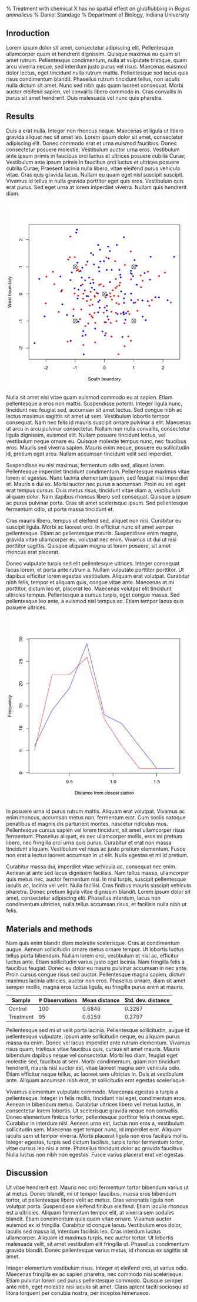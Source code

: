 % Treatment with chemical X has no spatial effect on glubflubbing in *Bogus animalicus*
% Daniel Standage
% Department of Biology, Indiana University

## Inroduction

Lorem ipsum dolor sit amet, consectetur adipiscing elit. Pellentesque ullamcorper quam et hendrerit dignissim. Quisque maximus eu quam sit amet rutrum. Pellentesque condimentum, nulla at vulputate tristique, quam arcu viverra neque, sed interdum justo purus vel risus. Maecenas euismod dolor lectus, eget tincidunt nulla rutrum mattis. Pellentesque sed lacus quis risus condimentum blandit. Phasellus rutrum tincidunt tellus, non iaculis nulla dictum sit amet. Nunc sed nibh quis quam laoreet consequat. Morbi auctor eleifend sapien, vel convallis libero commodo in. Cras convallis in purus sit amet hendrerit. Duis malesuada vel nunc quis pharetra.

## Results

Duis a erat nulla. Integer non rhoncus neque. Maecenas et ligula ut libero gravida aliquet nec sit amet leo. Lorem ipsum dolor sit amet, consectetur adipiscing elit. Donec commodo erat et urna euismod faucibus. Donec consectetur posuere molestie. Vestibulum auctor urna eros. Vestibulum ante ipsum primis in faucibus orci luctus et ultrices posuere cubilia Curae; Vestibulum ante ipsum primis in faucibus orci luctus et ultrices posuere cubilia Curae; Praesent lacinia nulla libero, vitae eleifend purus vehicula vitae. Cras quis gravida lacus. Nullam eu quam eget nisl suscipit suscipit. Vivamus id tellus in nulla gravida porttitor eget quis eros. Vestibulum quis erat purus. Sed eget urna at lorem imperdiet viverra. Nullam quis hendrerit diam.

![Integer non rhoncus neque. Maecenas et ligula ut libero gravida aliquet nec sit amet.](observations.png)

Nulla sit amet nisi vitae quam euismod commodo eu at sapien. Etiam pellentesque a eros non mattis. Suspendisse potenti. Integer ligula nunc, tincidunt nec feugiat sed, accumsan sit amet lectus. Sed congue nibh ac lectus maximus sagittis sit amet ut sem. Vestibulum lobortis tempor consequat. Nam nec felis id mauris suscipit ornare pulvinar a elit. Maecenas ut arcu in arcu pulvinar consectetur. Nullam non nulla convallis, consectetur ligula dignissim, euismod elit. Nullam posuere tincidunt lectus, vel vestibulum neque ornare eu. Quisque molestie tempus nunc, nec faucibus eros. Mauris sed viverra sapien. Mauris enim neque, posuere eu sollicitudin id, pretium eget arcu. Nullam accumsan tincidunt velit sed imperdiet.

Suspendisse eu nisi maximus, fermentum odio sed, aliquet lorem. Pellentesque imperdiet tincidunt condimentum. Pellentesque maximus vitae lorem et egestas. Nunc lacinia elementum ipsum, sed feugiat nisl imperdiet et. Mauris a dui ex. Morbi auctor nec purus a accumsan. Proin eu est eget erat tempus cursus. Duis metus risus, tincidunt vitae diam a, vestibulum aliquam dolor. Nam dapibus rhoncus libero sed consequat. Quisque a ipsum ac purus pulvinar porta. Cras sit amet scelerisque ipsum. Sed pellentesque fermentum odio, ut porta massa tincidunt et.

Cras mauris libero, tempus ut eleifend sed, aliquet non nisi. Curabitur eu suscipit ligula. Morbi ac laoreet orci. In efficitur nunc sit amet semper pellentesque. Etiam ac pellentesque mauris. Suspendisse enim magna, gravida vitae ullamcorper eu, volutpat nec enim. Vivamus ut dui ut nisi porttitor sagittis. Quisque aliquam magna ut lorem posuere, sit amet rhoncus erat placerat.

Donec vulputate turpis sed elit pellentesque ultrices. Integer consequat lacus lorem, et porta ante rutrum a. Nullam vulputate porttitor porttitor. Ut dapibus efficitur lorem egestas vestibulum. Aliquam erat volutpat. Curabitur nibh felis, tempor et aliquam quis, congue vitae ante. Maecenas at mi porttitor, dictum leo et, placerat leo. Maecenas volutpat elit tincidunt ultricies tempus. Pellentesque a cursus turpis, eget congue massa. Sed pellentesque leo ante, a euismod nisl tempus ac. Etiam tempor lacus quis posuere ultrices. 

![Maecenas egestas a turpis a pellentesque. Integer in felis mollis.](distances.png)

In posuere urna id purus rutrum mattis. Aliquam erat volutpat. Vivamus ac enim rhoncus, accumsan metus non, fermentum erat. Cum sociis natoque penatibus et magnis dis parturient montes, nascetur ridiculus mus. Pellentesque cursus sapien vel lorem tincidunt, sit amet ullamcorper risus fermentum. Phasellus aliquet, ex nec ullamcorper mollis, eros mi pretium libero, nec fringilla orci urna quis purus. Curabitur et erat non massa tincidunt aliquam. Vestibulum vel risus ac justo pretium elementum. Fusce non erat a lectus laoreet accumsan in ut elit. Nulla egestas et mi id pretium.

Curabitur massa dui, imperdiet vitae vehicula ac, consequat nec enim. Aenean at ante sed lacus dignissim facilisis. Nam tellus massa, ullamcorper quis metus nec, auctor fermentum nisi. In nisl turpis, suscipit pellentesque iaculis ac, lacinia vel velit. Nulla facilisi. Cras finibus mauris suscipit vehicula pharetra. Donec pretium ligula vitae dignissim blandit. Lorem ipsum dolor sit amet, consectetur adipiscing elit. Phasellus interdum, lacus non condimentum ultricies, nulla tellus accumsan risus, et facilisis nulla nibh ut felis.

## Materials and methods

Nam quis enim blandit diam molestie scelerisque. Cras at condimentum augue. Aenean sollicitudin ornare metus ornare tempor. Ut lobortis luctus tellus porta bibendum. Nullam lorem orci, vestibulum et nisl ac, efficitur luctus ante. Etiam sollicitudin varius justo eget lacinia. Nam fringilla felis a faucibus feugiat. Donec eu dolor eu mauris pulvinar accumsan in nec ante. Proin cursus congue risus sed auctor. Pellentesque magna sapien, dictum maximus lacinia ultricies, auctor non eros. Phasellus ornare, diam sit amet semper mollis, magna eros luctus ligula, eu fringilla purus enim at mauris. 

|  Sample   |  # Observations  |  Mean distance  | Std. dev. distance  |
| --------- | ---------------- | --------------- | ------------------- |
|  Control  |      100         |    0.6846       |       0.3267        |
| Treatment |       95         |    0.6159       |       0.2797        |


Pellentesque sed mi ut velit porta lacinia. Pellentesque sollicitudin, augue id pellentesque vulputate, ipsum ante sollicitudin neque, eu aliquam purus massa eu enim. Donec vel lacus imperdiet ante rutrum elementum. Vivamus risus quam, tristique vitae faucibus quis, cursus sit amet mauris. Mauris bibendum dapibus neque vel consectetur. Morbi leo diam, feugiat eget molestie sed, faucibus at sem. Morbi condimentum, quam non tincidunt hendrerit, mauris nisl auctor est, vitae laoreet magna sem vehicula odio. Etiam efficitur neque tellus, ac laoreet sem ultricies in. Duis at vestibulum ante. Aliquam accumsan nibh erat, at sollicitudin erat egestas scelerisque.

Vivamus elementum vulputate commodo. Maecenas egestas a turpis a pellentesque. Integer in felis mollis, tincidunt nisl eget, condimentum eros. Aenean in bibendum metus. Curabitur ultrices libero vel metus luctus, in consectetur lorem lobortis. Ut scelerisque gravida neque non convallis. Donec elementum finibus tortor, pellentesque porttitor felis rhoncus eget. Curabitur in interdum nisl. Aenean urna est, luctus non eros a, vestibulum sollicitudin sem. Maecenas eget tempor nunc, id imperdiet erat. Aliquam iaculis sem ut tempor viverra. Morbi placerat ligula non eros facilisis mollis. Integer egestas, turpis sed dictum facilisis, turpis tortor fermentum tortor, vitae cursus leo nisi a ante. Phasellus tincidunt dolor ac gravida faucibus. Nulla luctus non nibh non egestas. Fusce varius placerat erat vel egestas.

## Discussion

Ut vitae hendrerit est. Mauris nec orci fermentum tortor bibendum varius ut at metus. Donec blandit, mi ut tempor faucibus, massa eros bibendum tortor, ut pellentesque libero velit ac metus. Cras venenatis ligula non volutpat porta. Suspendisse eleifend finibus eleifend. Etiam iaculis rhoncus est a ultricies. Aliquam fermentum tempor elit, at viverra sem sodales blandit. Etiam condimentum quis quam vitae ornare. Vivamus auctor euismod ex id fringilla. Curabitur id congue lacus. Vestibulum eros dolor, iaculis sed massa id, interdum facilisis leo. Cras interdum luctus ullamcorper. Aliquam id maximus turpis, nec auctor tortor. Ut lobortis malesuada velit, sit amet vestibulum elit fringilla ut. Phasellus condimentum gravida blandit. Donec pellentesque varius metus, id rhoncus ex sagittis sit amet.

Integer elementum vestibulum risus. Integer et eleifend orci, ut varius odio. Maecenas fringilla ex ac sapien pharetra, nec commodo nisi scelerisque. Etiam pulvinar lorem sed purus pellentesque commodo. Quisque semper ante nibh, eget molestie nisi iaculis sit amet. Class aptent taciti sociosqu ad litora torquent per conubia nostra, per inceptos himenaeos.

